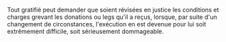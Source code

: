   
 Tout gratifié peut demander que soient révisées en justice les conditions et charges grevant les donations ou legs qu'il a reçus, lorsque, par suite d'un changement de circonstances, l'exécution en est devenue pour lui soit extrêmement difficile, soit sérieusement dommageable.  

  
